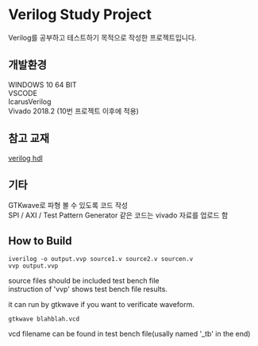 # Verilog Study Project
Verilog를 공부하고 테스트하기 목적으로 작성한 프로젝트입니다.

## 개발환경   
WINDOWS 10 64 BIT   
VSCODE     
IcarusVerilog    
Vivado 2018.2 (10번 프로젝트 이후에 적용)
        
## 참고 교재
[verilog hdl](https://book.naver.com/bookdb/book_detail.nhn?bid=1912296 "verilog hdl 교재")


## 기타 
GTKwave로 파형 볼 수 있도록 코드 작성   
SPI / AXI / Test Pattern Generator 같은 코드는 vivado 자료를 업로드 함

## How to Build
``` 
iverilog -o output.vvp source1.v source2.v sourcen.v
vvp output.vvp
```
source files should be included test bench file   
instruction of 'vvp' shows test bench file results.

it can run by gtkwave if you want to verificate waveform.
```
gtkwave blahblah.vcd
```
vcd filename can be found in test bench file(usally named '_tb' in the end)